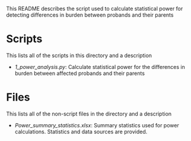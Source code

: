 This README describes the script used to calculate statistical power for detecting differences in burden between probands and their parents

# Scripts
This lists all of the scripts in this directory and a description
- _1_power_analysis.py_: Calculate statistical power for the differences in burden between affected probands and their parents

# Files
This lists all of the non-script files in the directory and a description
- _Power_summary_statistics.xlsx_: Summary statistics used for power calculations. Statistics and data sources are provided.